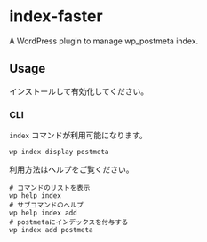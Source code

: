 # index-faster

A WordPress plugin to manage wp_postmeta index.

## Usage

インストールして有効化してください。

### CLI

`index` コマンドが利用可能になります。

```
wp index display postmeta
```

利用方法はヘルプをご覧ください。

```
# コマンドのリストを表示
wp help index
# サブコマンドのヘルプ
wp help index add
# postmetaにインデックスを付与する
wp index add postmeta
```